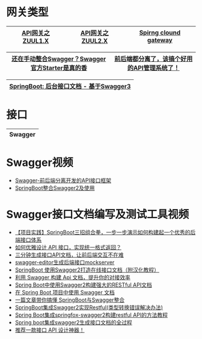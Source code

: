 # 网关类型

[API网关之ZUUL1.X](https://github.com/stevenli91748/JAVA-Architecture/blob/master/Swagger接口文档编写及测试工具/API网关之ZUUL1.X/README.md)|[API网关之ZUUL2.X](https://github.com/stevenli91748/JAVA-Architecture/blob/master/Swagger接口文档编写及测试工具/API网关之ZUUL2.X/README.md)|[Spirng clound gateway](https://github.com/stevenli91748/JAVA-Architecture/blob/master/Swagger接口文档编写及测试工具/Spirng%20clound%20gateway/README.md)|
---|---|---|

[还在手动整合Swagger？Swagger官方Starter是真的香](https://www.jianshu.com/p/cb6a3e456427)|[前后端都分离了，该搞个好用的API管理系统了！](https://mp.weixin.qq.com/s/Ahs6fnIfFVVPOn3NZpIsNA)|
---|---|

[SpringBoot: 后台接口文档 - 基于Swagger3](https://www.jianshu.com/p/c839e72ad1b2)|
---|


# 接口

Swagger|
---|


# Swagger视频

 * [Swagger-前后端分离开发的API接口框架](https://www.bilibili.com/video/av37961314/?spm_id_from=333.788.videocard.1)
 * [SpringBoot整合Swagger2及使用](https://iter01.com/594684.html)
# Swagger接口文档编写及测试工具视频
  * [【项目实践】SpringBoot三招组合拳，一步一步演示如何构建起一个优秀的后端接口体系](https://www.jianshu.com/p/b5b8613769db)
  * [如何优雅设计 API 接口，实现统一格式返回？](https://www.jianshu.com/p/90bac4eda34a)
  * [三分钟生成接口API文档，让前后端交互不在难](https://www.jianshu.com/p/2b07f334f4bf)
  * [swagger-editor生成后端接口mockserver](https://www.jianshu.com/p/d44e94e24fc2)
  * [SpringBoot 使用Swagger2打造在线接口文档（附汉化教程）](https://www.jianshu.com/p/7e543f0f0bd8)  
  * [利用 Swagger 构建 Api 文档，提升你的对接效率](https://juejin.im/post/5d4000b7f265da03e3695bc9)
  * [Spring Boot中使用Swagger2构建强大的RESTful API文档](http://blog.didispace.com/springbootswagger2/)
  * [在 Spring Boot 项目中使用 Swagger 文档](https://www.ibm.com/developerworks/cn/java/j-using-swagger-in-a-spring-boot-project/index.html)
  * [一篇文章带你搞懂 SpringBoot与Swagger整合](https://blog.csdn.net/itguangit/article/details/78978296)
  * [SpringBoot集成Swagger2实现Restful(类型转换错误解决办法)](https://www.jb51.net/article/117925.htm)
  * [Spring Boot集成springfox-swagger2构建restful API的方法教程](https://www.jb51.net/article/116092.htm)
  * [Spring boot集成swagger2生成接口文档的全过程](https://www.jb51.net/article/169898.htm)
  * [推荐一款接口 API 设计神器！](https://mp.weixin.qq.com/s/KcX68KZPR7KOfwSCImbUIg)
